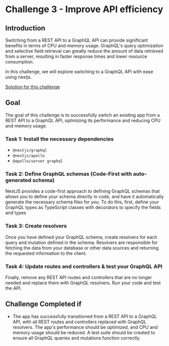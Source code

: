 # Challenge 3 - Improve API efficiency

## Introduction

Switching from a REST API to a GraphQL API can provide significant benefits in terms of CPU and memory usage. GraphQL's query optimization and selective field retrieval can greatly reduce the amount of data retrieved from a server, resulting in faster response times and lower resource consumption. 

In this challenge, we will explore switching to a GraphQL API with ease using nestjs.

[Solution for this challenge](../solutionguide/01-How-to-get-up-to-speed-as-Developer-using-Cloud-Environment-Development-Solution.md)

## Goal 

The goal of this challenge is to successfully switch an existing app from a REST API to a GraphQL API, optimizing its performance and reducing CPU and memory usage.

### Task 1: Install the necessary dependencies

 - `@nestjs/graphql`
 - `@nestjs/apollo` 
 - `@apollo/server graphql`

### Task 2: Define GraphQL schemas (Code-First with auto-generated schema)

NestJS provides a code-first approach to defining GraphQL schemas that allows you to define your schema directly in code, and have it automatically generate the necessary schema files for you. To do this, first, define your GraphQL types as TypeScript classes with decorators to specify the fields and types

### Task 3: Create resolvers

Once you have defined your GraphQL schema, create resolvers for each query and mutation defined in the schema. Resolvers are responsible for fetching the data from your database or other data sources and returning the requested information to the client.


### Task 4: Update routes and controllers & test your GraphQL API

Finally, remove any REST API routes and controllers that are no longer needed and replace them with GraphQL resolvers. Run your code and test the API.


## Challenge Completed if

- The app has successfully transitioned from a REST API to a GraphQL API, with all REST routes and controllers replaced with GraphQL resolvers. The app's performance should be optimized, and CPU and memory usage should be reduced. A test suite should be created to ensure all GraphQL queries and mutations function correctly.


